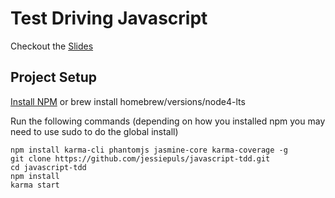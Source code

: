 # Test Driving Javascript

Checkout the [Slides](https://docs.google.com/presentation/d/1PYLS6W1W_einJ4fimMz-0ikHny_ntu4txxt6BG6YRwU/edit?usp=sharing/edit?usp=sharing)

## Project Setup

[Install NPM](https://docs.npmjs.com/getting-started/installing-node)
or brew install homebrew/versions/node4-lts

Run the following commands (depending on how you installed npm you may need to use sudo to do the global install)

```
npm install karma-cli phantomjs jasmine-core karma-coverage -g
git clone https://github.com/jessiepuls/javascript-tdd.git
cd javascript-tdd
npm install
karma start
```

